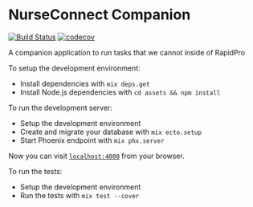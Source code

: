 # NurseConnect Companion
[![Build Status](https://travis-ci.org/praekeltfoundation/nurseconnect-companion.svg?branch=develop)](https://travis-ci.org/praekeltfoundation/nurseconnect-companion)
[![codecov](https://codecov.io/gh/praekeltfoundation/nurseconnect-companion/branch/develop/graph/badge.svg)](https://codecov.io/gh/praekeltfoundation/nurseconnect-companion)

A companion application to run tasks that we cannot inside of RapidPro

To setup the development environment:
  * Install dependencies with `mix deps.get`
  * Install Node.js dependencies with `cd assets && npm install`

To run the development server:
  * Setup the development environment
  * Create and migrate your database with `mix ecto.setup`
  * Start Phoenix endpoint with `mix phx.server`

Now you can visit [`localhost:4000`](http://localhost:4000) from your browser.

To run the tests:
  * Setup the development environment
  * Run the tests with `mix test --cover`
